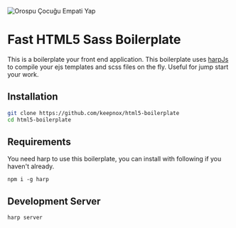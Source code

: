 ![Orospu Çocuğu Empati Yap](http://cdn.makeagif.com/media/4-07-2016/ZzNsc6.gif)


# Fast HTML5 Sass Boilerplate

This is a boilerplate your front end application. This boilerplate uses [harpJs](http://harpjs.com/) to compile your ejs templates and scss files on the fly. Useful for jump start your work.

## Installation
```bash
git clone https://github.com/keepnox/html5-boilerplate
cd html5-boilerplate
```

## Requirements
You need harp to use this boilerplate, you can install with following if you haven't already.
```
npm i -g harp
```

## Development Server
```bash
harp server
```
